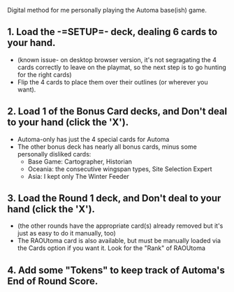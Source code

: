 Digital method for me personally playing the Automa base(ish) game.

## 1. Load the -=SETUP=- deck, dealing 6 cards to your hand. 
 - (known issue- on desktop browser version, it's not segragating the 4 cards correctly to leave on the playmat, so the next step is to go hunting for the right cards)
 - Flip the 4 cards to place them over their outlines (or wherever you want).

## 2. Load 1 of the Bonus Card decks, and Don't deal to your hand (click the 'X').
  - Automa-only has just the 4 special cards for Automa
  - The other bonus deck has nearly all bonus cards, minus some personally disliked cards:
    - Base Game: Cartographer, Historian
    - Oceania: the consecutive wingspan types, Site Selection Expert
    - Asia: I kept only The Winter Feeder

## 3. Load the Round 1 deck, and Don't deal to your hand (click the 'X').
  - (the other rounds have the appropriate card(s) already removed but it's just as easy to do it manually, too)
  - The RAOUtoma card is also available, but must be manually loaded via the Cards option if you want it. Look for the "Rank" of RAOUtoma

## 4. Add some "Tokens" to keep track of Automa's End of Round Score.

